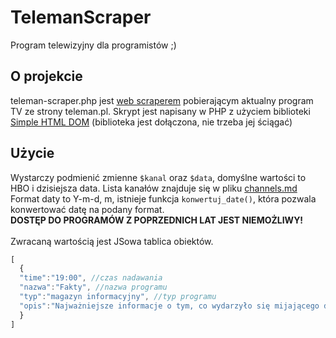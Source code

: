 # TelemanScraper
Program telewizyjny dla programistów ;)


## O projekcie
teleman-scraper.php jest [web scraperem](https://en.wikipedia.org/wiki/Web_scraping) pobierającym aktualny program TV ze strony teleman.pl. 
Skrypt jest napisany w PHP z użyciem biblioteki [Simple HTML DOM](https://simplehtmldom.sourceforge.io/)
(biblioteka jest dołączona, nie trzeba jej ściągać) <br />
## Użycie

Wystarczy podmienić zmienne ```$kanal``` oraz ```$data```, domyślne wartości to HBO i dzisiejsza data. 
Lista kanałów znajduje się w pliku [channels.md](https://github.com/robercik10192/teleman-scraper/blob/master/channels.md) <br />
Format daty to Y-m-d, m, istnieje funkcja ```konwertuj_date()```, która pozwala konwertować datę na podany format.<br />
**DOSTĘP DO PROGRAMÓW Z POPRZEDNICH LAT JEST NIEMOŻLIWY!**
<br /><br />
Zwracaną wartością jest JSowa tablica obiektów. <br />

```javascript
[
  {
  "time":"19:00", //czas nadawania
  "nazwa":"Fakty", //nazwa programu
  "typ":"magazyn informacyjny", //typ programu
  "opis":"Najważniejsze informacje o tym, co wydarzyło się mijającego dnia w kraju i za granicą. Program zawiera reporterskie relacje i komentarze." //krótki opis
  }
]
```
